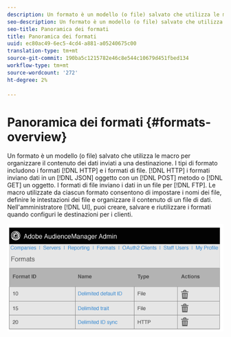 ```yaml
---
description: Un formato è un modello (o file) salvato che utilizza le macro per organizzare il contenuto dei dati inviati a una destinazione. I tipi di formato includono i formati HTTP e i formati di file. I formati HTTP inviano dati in un oggetto JSON con un POST o un metodo GET. I formati di file inviano i dati in un file tramite FTP. Le macro utilizzate da ciascun formato consentono di impostare i nomi dei file, definire le intestazioni dei file e organizzare il contenuto di un file di dati. Nell’interfaccia utente Amministratore, puoi creare, salvare e riutilizzare i formati quando imposti le destinazioni ai clienti.
seo-description: Un formato è un modello (o file) salvato che utilizza le macro per organizzare il contenuto dei dati inviati a una destinazione. I tipi di formato includono i formati HTTP e i formati di file. I formati HTTP inviano dati in un oggetto JSON con un POST o un metodo GET. I formati di file inviano i dati in un file tramite FTP. Le macro utilizzate da ciascun formato consentono di impostare i nomi dei file, definire le intestazioni dei file e organizzare il contenuto di un file di dati. Nell’interfaccia utente Amministratore, puoi creare, salvare e riutilizzare i formati quando imposti le destinazioni ai clienti.
seo-title: Panoramica dei formati
title: Panoramica dei formati
uuid: ec80ac49-6ec5-4cd4-a881-a05240675c00
translation-type: tm+mt
source-git-commit: 190ba5c1215782e46c8e544c10679d451fbed134
workflow-type: tm+mt
source-wordcount: '272'
ht-degree: 2%

---
```



# Panoramica dei formati {#formats-overview}

Un formato è un modello (o file) salvato che utilizza le macro per organizzare il contenuto dei dati inviati a una destinazione. I tipi di formato includono i formati [!DNL HTTP] e i formati di file. [!DNL HTTP] i formati inviano dati in un  [!DNL JSON] oggetto con un  [!DNL POST] metodo o  [!DNL GET] un oggetto. I formati di file inviano i dati in un file per [!DNL FTP]. Le macro utilizzate da ciascun formato consentono di impostare i nomi dei file, definire le intestazioni dei file e organizzare il contenuto di un file di dati. Nell&#39;amministratore [!DNL UI], puoi creare, salvare e riutilizzare i formati quando configuri le destinazioni per i clienti.

![](assets/formats.png)